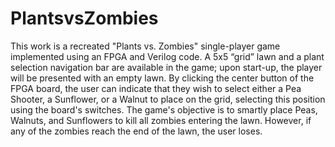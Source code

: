 # PlantsvsZombies
This work is a recreated "Plants vs. Zombies" single-player game implemented using an FPGA and Verilog code. A 5x5 “grid” lawn and a plant selection navigation bar are available in the game; upon start-up, the player will be presented with an empty lawn. By clicking the center button of the FPGA board, the user can indicate that they wish to select either a Pea Shooter, a Sunflower, or a Walnut to place on the grid, selecting this position using the board's switches. The game's objective is to smartly place Peas, Walnuts, and Sunflowers to kill all zombies entering the lawn. However, if any of the zombies reach the end of the lawn, the user loses.
